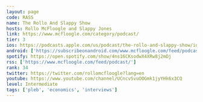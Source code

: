 ```yaml
---
layout: page
code: RASS
name: The Rollo And Slappy Show
hosts: Rollo McFloogle and Slappy Jones
link: https://www.mcfloogle.com/category/podcast/
tier: 3
ios: https://podcasts.apple.com/us/podcast/the-rollo-and-slappy-show/id1147423313
android: ['https://subscribeonandroid.com/www.mcfloogle.com/feed/podcast/']
spotify: https://open.spotify.com/show/4ns16CKsodwX4XRw8j2mDj
rss: ['https://www.mcfloogle.com/feed/podcast/']
rank: 34
twitter: https://twitter.com/rollomcfloogle?lang=en
youtube: https://www.youtube.com/channel/UCncvSvuOOGmk1jyYHk6x3CQ
level: Intermediate
tags: ['pleb', 'economics', 'interviews']
---
```

